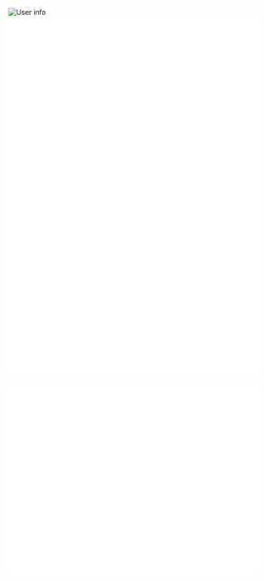 ![User info]([https://github.com/batsura-vs/batsura-vs/blob/main/metrics.plugin.isocalendar.fullyear.svg](https://github-profile-summary-cards.vercel.app/api/cards/profile-details?username=batsura-vs&theme=2077))
![User info](https://github.com/batsura-vs/batsura-vs/blob/main/metrics.plugin.isocalendar.fullyear.svg)

![leetcode](https://raw.githubusercontent.com/batsura-vs/batsura-vs/main/metrics.plugin.leetcode.svg)
